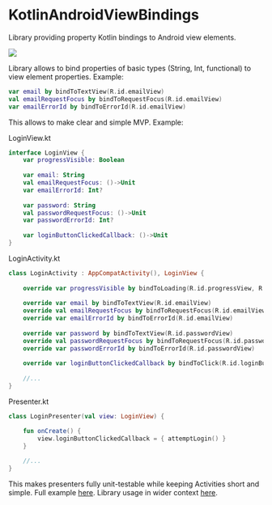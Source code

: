 # KotlinAndroidViewBindings

Library providing property Kotlin bindings to Android view elements.

[![](https://jitpack.io/v/MarcinMoskala/KotlinAndroidViewBindings.svg)](https://jitpack.io/#MarcinMoskala/KotlinAndroidViewBindings)

Library allows to bind properties of basic types (String, Int, functional) to view element properties. Example:

```kotlin
var email by bindToTextView(R.id.emailView)
val emailRequestFocus by bindToRequestFocus(R.id.emailView)
var emailErrorId by bindToErrorId(R.id.emailView)
```

This allows to make clear and simple MVP. Example:

LoginView.kt
```kotlin
interface LoginView {
    var progressVisible: Boolean
    
    var email: String
    val emailRequestFocus: ()->Unit
    var emailErrorId: Int?
 
    var password: String
    val passwordRequestFocus: ()->Unit
    var passwordErrorId: Int?
    
    var loginButtonClickedCallback: ()->Unit
}
```

LoginActivity.kt
```kotlin
class LoginActivity : AppCompatActivity(), LoginView {
    
    override var progressVisible by bindToLoading(R.id.progressView, R.id.loginFormView)
    
    override var email by bindToTextView(R.id.emailView)
    override val emailRequestFocus by bindToRequestFocus(R.id.emailView)
    override var emailErrorId by bindToErrorId(R.id.emailView)
    
    override var password by bindToTextView(R.id.passwordView)
    override val passwordRequestFocus by bindToRequestFocus(R.id.passwordView)
    override var passwordErrorId by bindToErrorId(R.id.passwordView)
    
    override var loginButtonClickedCallback by bindToClick(R.id.loginButton)
    
    //...
}
```

Presenter.kt
```kotlin
class LoginPresenter(val view: LoginView) {

    fun onCreate() {
        view.loginButtonClickedCallback = { attemptLogin() }
    }
    
    //...
}
```

This makes presenters fully unit-testable while keeping Activities short and simple. Full example [here](https://github.com/MarcinMoskala/KotlinAndroidViewBindings/tree/master/sample/src/main/java/com/marcinmoskala/kotlinandroidviewbindings/login). Library usage in wider context [here](https://github.com/MarcinMoskala/SimpleKotlinMvpBoilerplate).
